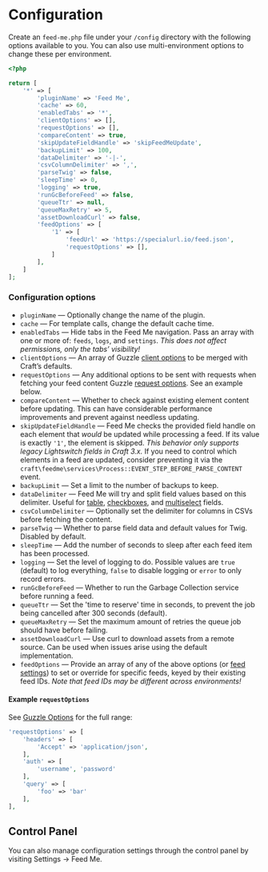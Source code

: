 # Configuration

Create an `feed-me.php` file under your `/config` directory with the following options available to you. You can also use multi-environment options to change these per environment.

```php
<?php

return [
    '*' => [
        'pluginName' => 'Feed Me',
        'cache' => 60,
        'enabledTabs' => '*',
        'clientOptions' => [],
        'requestOptions' => [],
        'compareContent' => true,
        'skipUpdateFieldHandle' => 'skipFeedMeUpdate',
        'backupLimit' => 100,
        'dataDelimiter' => '-|-',
        'csvColumnDelimiter' => ',',
        'parseTwig' => false,
        'sleepTime' => 0,
        'logging' => true,
        'runGcBeforeFeed' => false,
        'queueTtr' => null,
        'queueMaxRetry' => 5,
        'assetDownloadCurl' => false,
        'feedOptions' => [
            '1' => [
                'feedUrl' => 'https://specialurl.io/feed.json',
                'requestOptions' => [],
            ]
        ],
    ]
];
```

### Configuration options

- `pluginName` — Optionally change the name of the plugin.
- `cache` — For template calls, change the default cache time.
- `enabledTabs` — Hide tabs in the Feed Me navigation. Pass an array with one or more of: `feeds`, `logs`, and `settings`. _This does not affect permissions, only the tabs’ visibility!_
- `clientOptions` — An array of Guzzle [client options](https://docs.guzzlephp.org/en/stable/quickstart.html#creating-a-client) to be merged with Craft’s defaults.
- `requestOptions` — Any additional options to be sent with requests when fetching your feed content Guzzle [request options](https://docs.guzzlephp.org/en/stable/request-options.html). See an example below.
- `compareContent` — Whether to check against existing element content before updating. This can have considerable performance improvements and prevent against needless updating.
- `skipUpdateFieldHandle` — Feed Me checks the provided field handle on each element that _would_ be updated while processing a feed. If its value is exactly `'1'`, the element is skipped. _This behavior only supports legacy Lightswitch fields in Craft 3.x._ If you need to control which elements in a feed are updated, consider preventing it via the `craft\feedme\services\Process::EVENT_STEP_BEFORE_PARSE_CONTENT` event.
- `backupLimit` — Set a limit to the number of backups to keep.
- `dataDelimiter` — Feed Me will try and split field values based on this delimiter. Useful for [table](https://craftcms.com/docs/5.x/reference/field-types/table.html), [checkboxes](https://craftcms.com/docs/5.x/reference/field-types/checkboxes.html), and [multiselect](https://craftcms.com/docs/5.x/reference/field-types/multi-select.html) fields.
- `csvColumnDelimiter` — Optionally set the delimiter for columns in CSVs before fetching the content.
- `parseTwig` — Whether to parse field data and default values for Twig. Disabled by default.
- `sleepTime` — Add the number of seconds to sleep after each feed item has been processed.
- `logging` — Set the level of logging to do. Possible values are `true` (default) to log everything, `false` to disable logging or `error` to only record errors.
- `runGcBeforeFeed` — Whether to run the Garbage Collection service before running a feed.
- `queueTtr` — Set the 'time to reserve' time in seconds, to prevent the job being cancelled after 300 seconds (default).
- `queueMaxRetry` — Set the maximum amount of retries the queue job should have before failing.
- `assetDownloadCurl` — Use curl to download assets from a remote source. Can be used when issues arise using the default implementation.
- `feedOptions` — Provide an array of any of the above options (or [feed settings](../feature-tour/feed-overview.md)) to set or override for specific feeds, keyed by their existing feed IDs. _Note that feed IDs may be different across environments!_

#### Example `requestOptions`

See [Guzzle Options](https://docs.guzzlephp.org/en/stable/request-options.html) for the full range:

```php
'requestOptions' => [
    'headers' => [
        'Accept' => 'application/json',
    ],
    'auth' => [
        'username', 'password'
    ],
    'query' => [
        'foo' => 'bar'
    ],
],
```

## Control Panel

You can also manage configuration settings through the control panel by visiting Settings → Feed Me.
